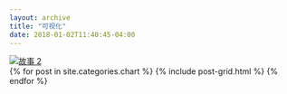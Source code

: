 ```yaml
---
layout: archive
title: "可视化"
date: 2018-01-02T11:40:45-04:00
---
```

<div class='tableauPlaceholder' id='viz1515344621157' style='position: relative'><noscript><a href='#'><img alt='故事 2 ' src='https:&#47;&#47;public.tableau.com&#47;static&#47;images&#47;_1&#47;_18388&#47;2_1&#47;1_rss.png' style='border: none' /></a></noscript><object class='tableauViz'  style='display:none;'><param name='host_url' value='https%3A%2F%2Fpublic.tableau.com%2F' /> <param name='embed_code_version' value='3' /> <param name='site_root' value='' /><param name='name' value='_18388&#47;2_1' /><param name='tabs' value='no' /><param name='toolbar' value='yes' /><param name='static_image' value='https:&#47;&#47;public.tableau.com&#47;static&#47;images&#47;_1&#47;_18388&#47;2_1&#47;1.png' /> <param name='animate_transition' value='yes' /><param name='display_static_image' value='yes' /><param name='display_spinner' value='yes' /><param name='display_overlay' value='yes' /><param name='display_count' value='yes' /><param name='filter' value='publish=yes' /></object></div>                 <script type='text/javascript'>                     var divElement = document.getElementById('viz1515344621157');                     var vizElement = divElement.getElementsByTagName('object')[0];                     vizElement.style.width='1016px';vizElement.style.height='991px';                     var scriptElement = document.createElement('script');                     scriptElement.src = 'https://public.tableau.com/javascripts/api/viz_v1.js';                     vizElement.parentNode.insertBefore(scriptElement, vizElement);                 </script>
<div class="tiles">
{% for post in site.categories.chart %}
	{% include post-grid.html %}
{% endfor %}
</div><!-- /.tiles -->
